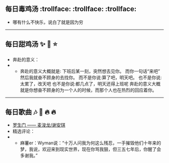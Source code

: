 ## 每日毒鸡汤 :trollface: :trollface: :trollface:
* 哪有什么不快乐，说白了就是因为穷

--- 
## 每日甜鸡汤 :sparkles: :star2: :star:
* 奔赴的意义：
* * 奔赴的意义大概就是:
下班后某一刻，突然想去见你。
而你一句话“来吧”
然后我就奋不顾身的去找你。
而不是你说:算了吧，明天吧。
也不是你说:太累了，改天吧
也不是你说:都几点了，明天还得上班呢
奔赴的意义大概就是你想奋不顾身的为一个人的时候，而那个人也在热烈的回应着你。 

---
## 每日歌曲 :notes: :musical_note: :fire: :fire:
* [罗生门 —— 麦浚龙/谢安琪](https://music.163.com/#/song?id=33471531)
* 精选评论：
* * 麻薯er：Wyman说：“十万人问我为何这么残忍，一手摧毁他们十年来的梦，我说，欢迎来到现实世界，现在你骂我狠，但三五七年后，你醒了会多谢我。”